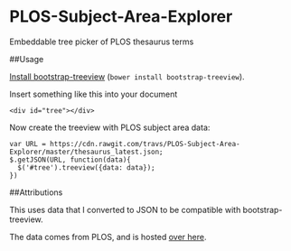 # PLOS-Subject-Area-Explorer
Embeddable tree picker of PLOS thesaurus terms

##Usage

[Install bootstrap-treeview](https://github.com/jonmiles/bootstrap-treeview#install) (`bower install bootstrap-treeview`).

Insert something like this into your document

```
<div id="tree"></div>
```

Now create the treeview with PLOS subject area data:

```
var URL = https://cdn.rawgit.com/travs/PLOS-Subject-Area-Explorer/master/thesaurus_latest.json;
$.getJSON(URL, function(data){
  $('#tree').treeview({data: data});
})
```

##Attributions

This uses data that I converted to JSON to be compatible with bootstrap-treeview.

The data comes from PLOS, and is hosted [over here](https://github.com/PLOS/plos-thesaurus).
